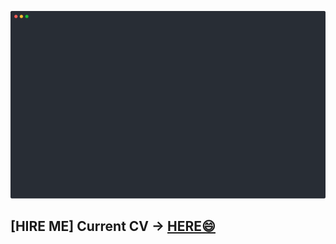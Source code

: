 <p align="center">
  <img width="600" src="https://raw.githubusercontent.com/keelanbrady1011/keelanbrady1011/main/placeholder.svg">
</p>

## [HIRE ME] Current CV -> <a href='https://raw.githubusercontent.com/keelanbrady1011/keelanbrady1011/main/CV.pdf'>HERE:smile:</a>
